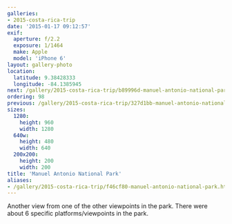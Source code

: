 ```yaml
---
galleries:
- 2015-costa-rica-trip
date: '2015-01-17 09:12:57'
exif:
  aperture: f/2.2
  exposure: 1/1464
  make: Apple
  model: 'iPhone 6'
layout: gallery-photo
location:
  latitude: 9.38428333
  longitude: -84.1385945
next: /gallery/2015-costa-rica-trip/b89996d-manuel-antonio-national-park
ordering: 98
previous: /gallery/2015-costa-rica-trip/327d1bb-manuel-antonio-national-park
sizes:
  1280:
    height: 960
    width: 1280
  640w:
    height: 480
    width: 640
  200x200:
    height: 200
    width: 200
title: 'Manuel Antonio National Park'
aliases:
- /gallery/2015-costa-rica-trip/f46cf80-manuel-antonio-national-park.html
---
```


Another view from one of the other viewpoints in the park. There were about 6 specific platforms/viewpoints in the park.
